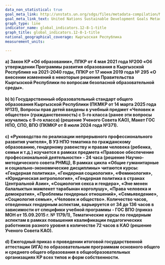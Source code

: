 ```yaml
---
data_non_statistical: true
goal_meta_link: http://unstats.un.org/sdgs/files/metadata-compilation/Metadata-Goal-12.pdf
goal_meta_link_text: United Nations Sustainable Development Goals Metadata (pdf 782kB)
graph_type: line
indicator_name: global_indicators.12-8-1-title
graph_title: global_indicators.12-8-1-title
national_geographical_coverage: Кыргызская Республика
measurement_units: 

---
```

#### а) Закон КР «Об образовании», ППКР от 4 мая 2021 года №200 «Об утверждении Программы развития образования в Кыргызской Республике на 2021-2040 годы, ППКР от 17 июня 2019 года № 295 «О внесении изменений в некоторые решения Правительства Кыргызской Республики по вопросам безопасной образовательной среды».

#### b) b) Государственный образовательный стандарт общего образования Кыргызской Республики (ПКМКР от 14 марта 2025 года №131), Вопросы прав детей введены в учебный предмет «Человек и общество» (гражданственность) с 5-го класса (ранее эти вопросы изучались с 9-го класса) (решение Ученого Совета КАО), Макет ГОС НПО, СПО, ВПО (ПКМКР от 8 июля 2024 года №371).

#### c) «Руководство по реализации непрерывного профессионального развития учителя», В УЗ НПО тематика по гражданскому образованию, гендерному равенству и правам человека (ребенка, семьи и т.д.) изучается в рамках предмета «Правовое обеспечение профессиональной деятельности» - 24 часа (решение Научно-методического совета РНМЦ), В рамках цикла «Общие гуманитарные и социально-экономические дисциплины» читаются курсы: «Гендерная политика», «Гендерная социология», «Феминология», «Юридическая антропология», «Гендерная политика в странах Центральной Азии», «Социология секса и гендера», «Эне менен балалыктын мамлекет тарабынан корголушу», «Права человека и демократия», «Проблемы гендерных отношений», «Семьяведение», «Социология семьи», «Человек и общество». Количество часов, отведенных гендерным аспектам, варьируется от 34 до 136 часов в зависимости от специфики учебной программы -  ГОС ВПО (приказ МОН от 15.09.2015 г. № 1179/1), Тематические курсы по гендерным аспектам в рамках повышения квалификации педагогических работников разного уровня в количестве 72 часов в КАО (решение Ученого Совета КАО).

#### d) Ежегодный приказ о проведении итоговой государственной аттестации (ИГА) по образовательным программам основного общего и среднего общего образования в общеобразовательных организациях КР всех типов и форм собственности.
